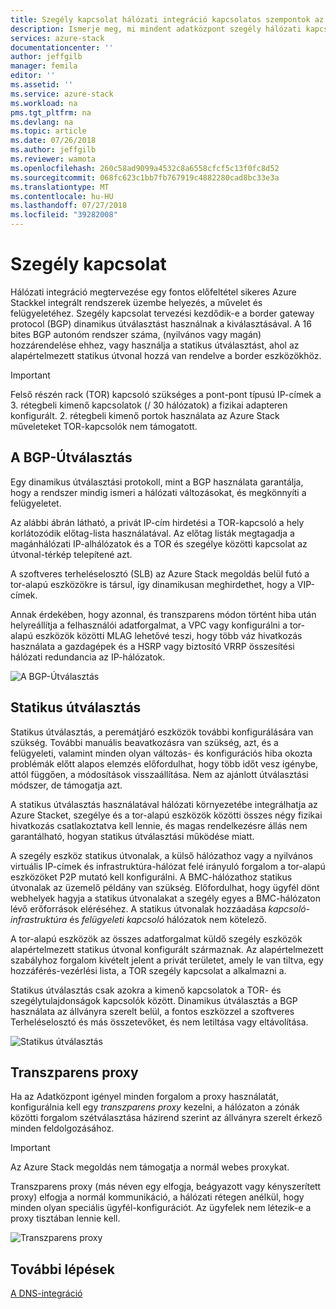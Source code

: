 ```yaml
---
title: Szegély kapcsolat hálózati integráció kapcsolatos szempontok az Azure Stack integrált rendszerek |} A Microsoft Docs
description: Ismerje meg, mi mindent adatközpont szegély hálózati kapcsolatot az Azure Stack több csomópontos tervezése.
services: azure-stack
documentationcenter: ''
author: jeffgilb
manager: femila
editor: ''
ms.assetid: ''
ms.service: azure-stack
ms.workload: na
pms.tgt_pltfrm: na
ms.devlang: na
ms.topic: article
ms.date: 07/26/2018
ms.author: jeffgilb
ms.reviewer: wamota
ms.openlocfilehash: 260c58ad9099a4532c8a6558cfcf5c13f0fc8d52
ms.sourcegitcommit: 068fc623c1bb7fb767919c4882280cad8bc33e3a
ms.translationtype: MT
ms.contentlocale: hu-HU
ms.lasthandoff: 07/27/2018
ms.locfileid: "39282008"
---
```

# <a name="border-connectivity"></a>Szegély kapcsolat 
Hálózati integráció megtervezése egy fontos előfeltétel sikeres Azure Stackkel integrált rendszerek üzembe helyezés, a művelet és felügyeletéhez. Szegély kapcsolat tervezési kezdődik-e a border gateway protocol (BGP) dinamikus útválasztást használnak a kiválasztásával. A 16 bites BGP autonóm rendszer száma, (nyilvános vagy magán) hozzárendelése ehhez, vagy használja a statikus útválasztást, ahol az alapértelmezett statikus útvonal hozzá van rendelve a border eszközökhöz.

> [!IMPORTANT]
> Felső részén rack (TOR) kapcsoló szükséges a pont-pont típusú IP-címek a 3. rétegbeli kimenő kapcsolatok (/ 30 hálózatok) a fizikai adapteren konfigurált. 2. rétegbeli kimenő portok használata az Azure Stack műveleteket TOR-kapcsolók nem támogatott. 

## <a name="bgp-routing"></a>A BGP-Útválasztás
Egy dinamikus útválasztási protokoll, mint a BGP használata garantálja, hogy a rendszer mindig ismeri a hálózati változásokat, és megkönnyíti a felügyeletet. 

Az alábbi ábrán látható, a privát IP-cím hirdetési a TOR-kapcsoló a hely korlátozódik előtag-lista használatával. Az előtag listák megtagadja a magánhálózati IP-alhálózatok és a TOR és szegélye közötti kapcsolat az útvonal-térkép telepítené azt.

A szoftveres terheléselosztó (SLB) az Azure Stack megoldás belül futó a tor-alapú eszközökre is társul, így dinamikusan meghirdethet, hogy a VIP-címek.

Annak érdekében, hogy azonnal, és transzparens módon történt hiba után helyreállítja a felhasználói adatforgalmat, a VPC vagy konfigurálni a tor-alapú eszközök közötti MLAG lehetővé teszi, hogy több váz hivatkozás használata a gazdagépek és a HSRP vagy biztosító VRRP összesítési hálózati redundancia az IP-hálózatok.

![A BGP-Útválasztás](media/azure-stack-border-connectivity/bgp-routing.png)

## <a name="static-routing"></a>Statikus útválasztás
Statikus útválasztás, a peremátjáró eszközök további konfigurálására van szükség. További manuális beavatkozásra van szükség, azt, és a felügyeleti, valamint minden olyan változás- és konfigurációs hiba okozta problémák előtt alapos elemzés előfordulhat, hogy több időt vesz igénybe, attól függően, a módosítások visszaállítása. Nem az ajánlott útválasztási módszer, de támogatja azt.

A statikus útválasztás használatával hálózati környezetébe integrálhatja az Azure Stacket, szegélye és a tor-alapú eszközök közötti összes négy fizikai hivatkozás csatlakoztatva kell lennie, és magas rendelkezésre állás nem garantálható, hogyan statikus útválasztási működése miatt.

A szegély eszköz statikus útvonalak, a külső hálózathoz vagy a nyilvános virtuális IP-címek és infrastruktúra-hálózat felé irányuló forgalom a tor-alapú eszközöket P2P mutató kell konfigurálni. A BMC-hálózathoz statikus útvonalak az üzemelő példány van szükség. Előfordulhat, hogy ügyfél dönt webhelyek hagyja a statikus útvonalakat a szegély egyes a BMC-hálózaton lévő erőforrások eléréséhez.  A statikus útvonalak hozzáadása *kapcsoló-infrastruktúra* és *felügyeleti kapcsoló* hálózatok nem kötelező.

A tor-alapú eszközök az összes adatforgalmat küldő szegély eszközök alapértelmezett statikus útvonal konfigurált származnak. Az alapértelmezett szabályhoz forgalom kivételt jelent a privát területet, amely le van tiltva, egy hozzáférés-vezérlési lista, a TOR szegély kapcsolat a alkalmazni a.

Statikus útválasztás csak azokra a kimenő kapcsolatok a TOR- és szegélytulajdonságok kapcsolók között. Dinamikus útválasztás a BGP használata az állványra szerelt belül, a fontos eszközzel a szoftveres Terheléselosztó és más összetevőket, és nem letiltása vagy eltávolítása.

![Statikus útválasztás](media/azure-stack-border-connectivity/static-routing.png)

## <a name="transparent-proxy"></a>Transzparens proxy
Ha az Adatközpont igényel minden forgalom a proxy használatát, konfigurálnia kell egy *transzparens proxy* kezelni, a hálózaton a zónák közötti forgalom szétválasztása házirend szerint az állványra szerelt érkező minden feldolgozásához.

> [!IMPORTANT]
> Az Azure Stack megoldás nem támogatja a normál webes proxykat.  

Transzparens proxy (más néven egy elfogja, beágyazott vagy kényszerített proxy) elfogja a normál kommunikáció, a hálózati rétegen anélkül, hogy minden olyan speciális ügyfél-konfigurációt. Az ügyfelek nem létezik-e a proxy tisztában lennie kell.

![Transzparens proxy](media/azure-stack-border-connectivity/transparent-proxy.png)

## <a name="next-steps"></a>További lépések
[A DNS-integráció](azure-stack-integrate-dns.md)